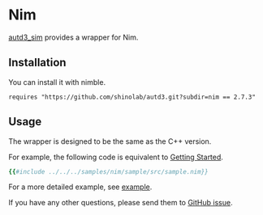# Nim

[autd3_sim](https://github.com/shinolab/autd3/tree/master/nim) provides a wrapper for Nim.

## Installation

You can install it with nimble.

```
requires "https://github.com/shinolab/autd3.git?subdir=nim == 2.7.3"
```

## Usage

The wrapper is designed to be the same as the C++ version.

For example, the following code is equivalent to [Getting Started](../Users_Manual/getting_started.md).


```nim
{{#include ../../../samples/nim/sample/src/sample.nim}}
```

For a more detailed example, see [example](https://github.com/shinolab/autd3/tree/master/nim/examples).

If you have any other questions, please send them to [GitHub issue](https://github.com/shinolab/autd3/issues).
